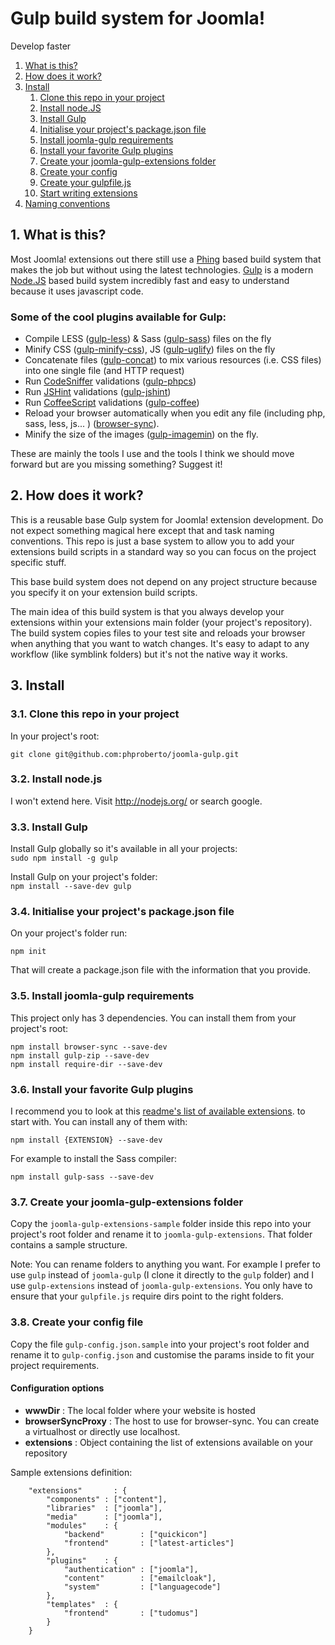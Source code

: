 # Gulp build system for Joomla!

Develop faster

1. [What is this?](#whats-this)
2. [How does it work?](#how-works)
3. [Install](#install)
    1. [Clone this repo in your project](#clone)
    2. [Install node.JS](#install-node)
    3. [Install Gulp](#install-gulp)
    4. [Initialise your project's package.json file](#initialise-package)
    5. [Install joomla-gulp requirements](#install-joomla-gulp)
    6. [Install your favorite Gulp plugins](#install-gulp-plugins)
    7. [Create your joomla-gulp-extensions folder](#create-gulp-extensions)
    8. [Create your config](#create-config)
    9. [Create your gulpfile.js](#create-gulpfile)
    10. [Start writing extensions](#start-writing-extensions)
4. [Naming conventions](#naming.conventions)

## <a name="whats-this"></a>1. What is this?

Most Joomla! extensions out there still use a [Phing](http://www.phing.info/) based build system that makes the job but without using the latest technologies. [Gulp](http://gulpjs.com/) is a modern [Node.JS](http://nodejs.org/) based build system incredibly fast and easy to understand because it uses javascript code.

### <a name="plugins"></a>Some of the cool plugins available for Gulp:

* Compile LESS ([gulp-less](https://github.com/plus3network/gulp-less)) & Sass ([gulp-sass](https://www.npmjs.org/package/gulp-sass)) files on the fly
* Minify CSS ([gulp-minify-css](https://www.npmjs.org/package/gulp-minify-css)), JS ([gulp-uglify](https://www.npmjs.org/package/gulp-uglify)) files on the fly
* Concatenate files ([gulp-concat](https://www.npmjs.org/package/gulp-concat)) to mix various resources (i.e. CSS files) into one single file (and HTTP request)
* Run [CodeSniffer](http://pear.php.net/package/PHP_CodeSniffer/redirected) validations ([gulp-phpcs](https://github.com/JustBlackBird/gulp-phpcs))
* Run [JSHint](http://www.jshint.com/) validations ([gulp-jshint](https://www.npmjs.org/package/gulp-jshint))
* Run [CoffeeScript](http://coffeescript.org/) validations ([gulp-coffee](https://www.npmjs.org/package/gulp-coffee))
* Reload your browser automatically when you edit any file (including php, sass, less, js... ) ([browser-sync](http://www.browsersync.io/docs/gulp/)).
* Minify the size of the images ([gulp-imagemin](https://www.npmjs.org/package/gulp-imagemin)) on the fly.

These are mainly the tools I use and the tools I think we should move forward but are you missing something? Suggest it!

## <a name="how-works"></a>2. How does it work?

This is a reusable base Gulp system for Joomla! extension development. Do not expect something magical here except that and task naming conventions. This repo is just a base system to allow you to add your extensions build scripts in a standard way so you can focus on the project specific stuff. 

This base build system does not depend on any project structure because you specify it on your extension build scripts.

The main idea of this build system is that you always develop your extensions within your extensions main folder (your project's repository). The build system copies files to your test site and reloads your browser when anything that you want to watch changes. It's easy to adapt to any workflow (like symblink folders) but it's not the native way it works.

## <a name="install"></a>3. Install

### <a name="clone"></a>3.1. Clone this repo in your project

In your project's root:

`git clone git@github.com:phproberto/joomla-gulp.git`

### <a name="install-node"></a>3.2. Install node.js

I won't extend here. Visit http://nodejs.org/ or search google.

### <a name="install-gulp"></a>3.3. Install Gulp
Install Gulp globally so it's available in all your projects:  
`sudo npm install -g gulp`  

Install Gulp on your project's folder:  
`npm install --save-dev gulp`  

### <a name="initialise-package"></a>3.4. Initialise your project's package.json file

On your project's folder run:

`npm init`

That will create a package.json file with the information that you provide.  

### <a name="install-joomla-gulp"></a>3.5. Install joomla-gulp requirements

This project only has 3 dependencies. You can install them from your project's root:

`npm install browser-sync --save-dev`  
`npm install gulp-zip --save-dev`  
`npm install require-dir --save-dev`  

### <a name="install-gulp-plugins"></a>3.6. Install your favorite Gulp plugins

I recommend you to look at this [readme's list of available extensions](#plugins). to start with. You can install any of them with:

`npm install {EXTENSION} --save-dev`

For example to install the Sass compiler:

`npm install gulp-sass --save-dev`

### <a name="create-gulp-extensions"></a>3.7. Create your joomla-gulp-extensions folder

Copy the `joomla-gulp-extensions-sample` folder inside this repo into your project's root folder and rename it to `joomla-gulp-extensions`. That folder contains a sample  structure.  

Note: You can rename folders to anything you want. For example I prefer to use `gulp` instead of `joomla-gulp` (I clone it directly to the `gulp` folder) and I use `gulp-extensions` instead of `joomla-gulp-extensions`. You only have to ensure that your `gulpfile.js` require dirs point to the right folders.

### <a name="create-config"></a>3.8. Create your config file

Copy the file `gulp-config.json.sample` into your project's root folder and rename it to `gulp-config.json` and customise the params inside to fit your project requirements.

#### Configuration options

* **wwwDir**           : The local folder where your website is hosted  
* **browserSyncProxy** : The host to use for browser-sync. You can create a virtualhost or directly use localhost.  
* **extensions**       : Object containing the list of extensions available on your repository  

Sample extensions definition:

```
	"extensions"       : {
		"components" : ["content"],
		"libraries"  : ["joomla"],
		"media"      : ["joomla"],
		"modules"    : {
			"backend"        : ["quickicon"]
			"frontend"       : ["latest-articles"]
		},
		"plugins"    : {
			"authentication" : ["joomla"],
			"content"        : ["emailcloak"],
			"system"         : ["languagecode"]
		},
		"templates"  : {
			"frontend"       : ["tudomus"]
		}
	}
```
